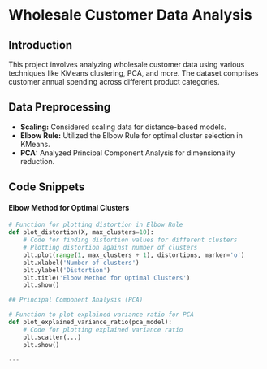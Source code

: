 # Wholesale Customer Data Analysis

## Introduction

This project involves analyzing wholesale customer data using various techniques like KMeans clustering, PCA, and more. The dataset comprises customer annual spending across different product categories.

## Data Preprocessing

- **Scaling:** Considered scaling data for distance-based models.
- **Elbow Rule:** Utilized the Elbow Rule for optimal cluster selection in KMeans.
- **PCA:** Analyzed Principal Component Analysis for dimensionality reduction.

## Code Snippets

#### Elbow Method for Optimal Clusters

```python
# Function for plotting distortion in Elbow Rule
def plot_distortion(X, max_clusters=10):
    # Code for finding distortion values for different clusters
    # Plotting distortion against number of clusters
    plt.plot(range(1, max_clusters + 1), distortions, marker='o')
    plt.xlabel('Number of clusters')
    plt.ylabel('Distortion')
    plt.title('Elbow Method for Optimal Clusters')
    plt.show()

## Principal Component Analysis (PCA)

# Function to plot explained variance ratio for PCA
def plot_explained_variance_ratio(pca_model):
    # Code for plotting explained variance ratio
    plt.scatter(...)
    plt.show()

---





